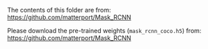 The contents of this folder are from: https://github.com/matterport/Mask_RCNN

Please download the pre-trained weights (```mask_rcnn_coco.h5```) from: https://github.com/matterport/Mask_RCNN
